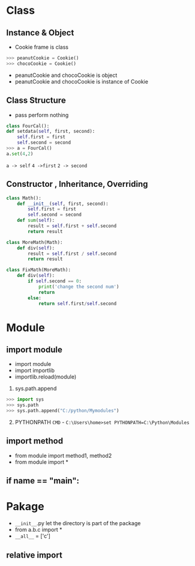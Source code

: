 # Class

## Instance & Object

- Cookie frame is class
```python
>>> peanutCookie = Cookie()
>>> chocoCookie = Cookie()
```
- peanutCookie and chocoCookie is object
- peanutCookie and chocoCookie is instance of Cookie

## Class Structure

- pass perform nothing

```python
class FourCal():
def setdata(self, first, second):
    self.first = first
    self.second = second
>>> a = FourCal()
a.set(4,2)         
```
`a -> self` `4 ->first` `2 -> second`

## Constructor , Inheritance, Overriding
```python
class Math():
    def __init__(self, first, second):
        self.first = first
        self.second = second
    def sum(self):
        result = self.first + self.second
        return result

class MoreMath(Math):
    def div(self):
        result = self.first / self.second
        return result

class FixMath(MoreMath):
    def div(self):
        if self.second == 0:
            print('change the second num')
            return  
        else: 
            return self.first/self.second
```

# Module 
## import module
- import module
- import importlib
- importlib.reload(module)

1. sys.path.append
```python
>>> import sys
>>> sys.path
>>> sys.path.append("C:/python/Mymodules")
```
2. PYTHONPATH
`CMD` - `C:\Users\home>set PYTHONPATH=C:\Python\Modules`

## import method
- from module import method1, method2
- from module import *

## if __name__ == "__main__":

# Pakage

- `__init__`.py let the directory is part of the package
- from a.b.c import *
- `__all__` = ['c']

## relative import 